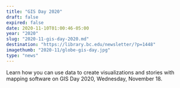 ```yaml
---
title: "GIS Day 2020"
draft: false
expired: false
date: 2020-11-10T01:00:46-05:00
year: "2020"
slug: "2020-11-gis-day-2020.md"
destination: "https://library.bc.edu/newsletter/?p=1448"
imagethumb: "2020-11/globe-gis-day.jpg"
type: "news"
---
```


Learn how you can use data to create visualizations and stories with mapping software on GIS Day 2020, Wednesday, November 18.

